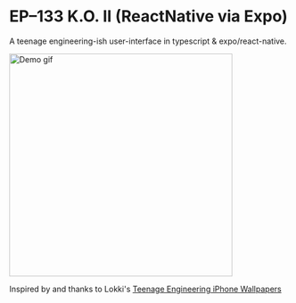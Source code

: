# EP–133 K.O. II (ReactNative via Expo)

A teenage engineering-ish user-interface in typescript & expo/react-native.

<img src="assets/images/github_preview.gifdemo.gif" alt="Demo gif" width="400" />

Inspired by and thanks to Lokki's <a href="https://bylokki.gumroad.com/l/tewallaper">Teenage Engineering iPhone Wallpapers</a>
